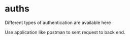 # auths
Different types of authentication are available here

Use application like postman to sent request to back end.
